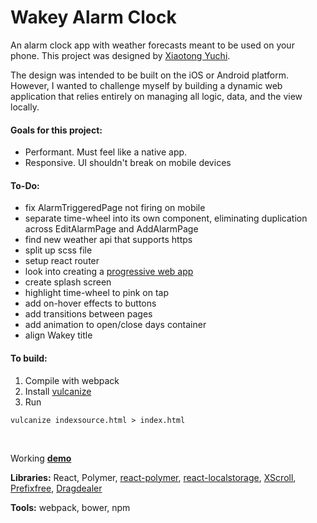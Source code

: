 # Wakey Alarm Clock

An alarm clock app with weather forecasts meant to be used on your phone. This project was designed by [Xiaotong Yuchi](http://www.xiaotongyuchi.com/wakeyalarm).

The design was intended to be built on the iOS or Android platform. However, I wanted to challenge myself by building a dynamic web application that relies entirely on managing all logic, data, and the view locally.

#### Goals for this project:
- Performant. Must feel like a native app.
- Responsive. UI shouldn't break on mobile devices

#### To-Do:
- fix AlarmTriggeredPage not firing on mobile
- separate time-wheel into its own component, eliminating duplication across EditAlarmPage and AddAlarmPage
- find new weather api that supports https
- split up scss file
- setup react router
- look into creating a [progressive web app](https://developers.google.com/web/fundamentals/getting-started/codelabs/your-first-pwapp/)
- create splash screen
- highlight time-wheel to pink on tap
- add on-hover effects to buttons
- add transitions between pages
- add animation to open/close days container
- align Wakey title


#### To build:
1. Compile with webpack
2. Install [vulcanize](https://www.npmjs.com/package/vulcanize)
3. Run 
```
vulcanize indexsource.html > index.html
```
<br>

Working __[demo](https://justinchi.me/alarmclock)__

__Libraries:__ React, Polymer, [react-polymer](https://www.npmjs.com/package/react-polymer), [react-localstorage](https://github.com/STRML/react-localstorage), [XScroll](http://xscroll.github.io/), [Prefixfree](https://leaverou.github.io/prefixfree/), [Dragdealer](https://skidding.github.io/dragdealer/)

__Tools:__ webpack, bower, npm
